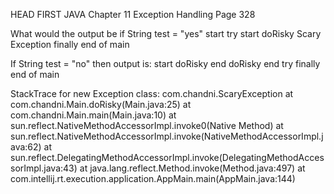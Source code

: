 HEAD FIRST JAVA
Chapter 11 Exception Handling
Page 328

What would the output be if String test = "yes"
start try
start doRisky
Scary Exception
finally
end of main


If String test = "no" then output is:
start doRisky
end doRisky
end try
finally
end of main


StackTrace for new Exception class:
com.chandni.ScaryException
	at com.chandni.Main.doRisky(Main.java:25)
	at com.chandni.Main.main(Main.java:10)
	at sun.reflect.NativeMethodAccessorImpl.invoke0(Native Method)
	at sun.reflect.NativeMethodAccessorImpl.invoke(NativeMethodAccessorImpl.java:62)
	at sun.reflect.DelegatingMethodAccessorImpl.invoke(DelegatingMethodAccessorImpl.java:43)
	at java.lang.reflect.Method.invoke(Method.java:497)
	at com.intellij.rt.execution.application.AppMain.main(AppMain.java:144)
